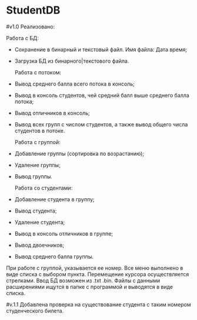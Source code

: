 # StudentDB

#v1.0
Реализовано:

  Работа с БД:
* Сохранение в бинарный и текстовый файл. Имя файла: Дата время;
* Загрузка БД из бинарного|текстового файла.

  Работа с потоком:
* Вывод среднего балла всего потока в консоль;
* Вывод в консоль студентов, чей средний балл выше среднего балла потока;
* Вывод отличников в консоль;
* Вывод всех групп с числом студентов, а также вывод общего числа студентов в потоке.

  Работа с группой:
* Добавление группы (сортировка по возрастанию);
* Удаление группы;
* Вывод группы.

  Работа со студентами:
* Добавление студента в группу;
* Вывод студента;
* Удаление студента;
* Вывод в консоль отличников в группе; 
* Вывод двоечников;
* Вывод среднего балла группы.

При работе с группой, указывается ее номер.
Все меню выполнено в виде списка с выбором пункта. Перемещение курсора осуществляется стрелками.
Ввод БД возможен из .txt .bin. Файлы с данными расширениями ищутся в папке с программой и выводятся в виде списка. 

#v.1.1
Добавлена проверка на существование студента с таким номером студенческого билета.
